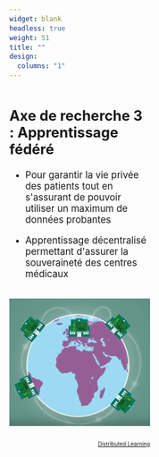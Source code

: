 ```yaml
---
widget: blank
headless: true
weight: 51
title: ""
design:
  columns: "1"
---
```



<div class="row">
  <big>
<div class="column" style="width:50%">
  <h2><strong>Axe de recherche 3 : Apprentissage fédéré</strong></h2>
  <ul>
    <li><p>Pour garantir la vie privée des patients tout en s'assurant de pouvoir utiliser un maximum de données probantes</p></li>
    <li><p>Apprentissage décentralisé permettant d'assurer la souveraineté des centres médicaux</p></li>
  </ul>
</div>
<div class="column" style="width:50% ">
  <p align="center"><img src="apprentissage-federe-400x400.png" > <p>
  <div style="text-align: right;">
    <a class="fa-brands fa-youtube fa-2x" href="https://www.youtube.com/watch?v=nQpqMIuHyOk" target="_blank" rel="noopener noreferrer">
      <small><small><small> Distributed Learning </small></small></small>
    </a>
  </div>
</div>
  </big>
</div>
